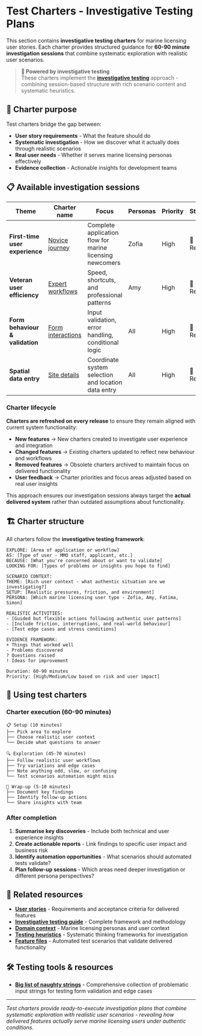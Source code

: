 # Test Charters - Investigative Testing Plans

This section contains **investigative testing charters** for marine licensing user stories. Each charter provides structured guidance for **60-90 minute investigation sessions** that combine systematic exploration with realistic user scenarios.

> **🔗 Powered by investigative testing**  
> These charters implement the **[investigative testing](../test-strategy/investigative-testing.md)** approach - combining session-based structure with rich scenario content and systematic heuristics.

## 🧠 Charter purpose

Test charters bridge the gap between:

- **User story requirements** - What the feature should do
- **Systematic investigation** - How we discover what it actually does through realistic scenarios
- **Real user needs** - Whether it serves marine licensing personas effectively
- **Evidence collection** - Actionable insights for development teams

## 📋 Available investigation sessions

| Theme                           | Charter name                                | Focus                                                    | Personas | Priority | Status   |
| ------------------------------- | ------------------------------------------- | -------------------------------------------------------- | -------- | -------- | -------- |
| **First-time user experience**  | [Novice journey](./novice-journey.md)       | Complete application flow for marine licensing newcomers | Zofia    | High     | 🔄 Ready |
| **Veteran user efficiency**     | [Expert workflows](./expert-workflows.md)   | Speed, shortcuts, and professional patterns              | Amy      | High     | 🔄 Ready |
| **Form behaviour & validation** | [Form interactions](./form-interactions.md) | Input validation, error handling, conditional logic      | All      | High     | 🔄 Ready |
| **Spatial data entry**          | [Site details](./site-details.md)           | Coordinate system selection and location data entry      | All      | High     | 🔄 Ready |

### **Charter lifecycle**

**Charters are refreshed on every release** to ensure they remain aligned with current system functionality:

- **New features** → New charters created to investigate user experience and integration
- **Changed features** → Existing charters updated to reflect new behaviour and workflows
- **Removed features** → Obsolete charters archived to maintain focus on delivered functionality
- **User feedback** → Charter priorities and focus areas adjusted based on real user insights

This approach ensures our investigation sessions always target the **actual delivered system** rather than outdated assumptions about functionality.

## 🏗️ Charter structure

All charters follow the **investigative testing framework**:

```
EXPLORE: [Area of application or workflow]
AS: [Type of user - MMO staff, applicant, etc.]
BECAUSE: [What you're concerned about or want to validate]
LOOKING FOR: [Types of problems or insights you hope to find]

SCENARIO CONTEXT:
THEME: [Rich user context - what authentic situation are we investigating?]
SETUP: [Realistic pressures, friction, and environment]
PERSONA: [Which marine licensing user type - Zofia, Amy, Fatima, Simon]

REALISTIC ACTIVITIES:
- [Guided but flexible actions following authentic user patterns]
- [Include friction, interruptions, and real-world behaviour]
- [Test edge cases and stress conditions]

EVIDENCE FRAMEWORK:
+ Things that worked well
- Problems discovered
? Questions raised
! Ideas for improvement

Duration: 60-90 minutes
Priority: [High/Medium/Low based on risk and user impact]
```

## 🚀 Using test charters

### **Charter execution (60-90 minutes)**

```
📋 Setup (10 minutes)
├── Pick area to explore
├── Choose realistic user context
└── Decide what questions to answer

🔍 Exploration (45-70 minutes)
├── Follow realistic user workflows
├── Try variations and edge cases
├── Note anything odd, slow, or confusing
└── Test scenarios automation might miss

📝 Wrap-up (5-10 minutes)
├── Document key findings
├── Identify follow-up actions
└── Share insights with team
```

### **After completion**

1. **Summarise key discoveries** - Include both technical and user experience insights
2. **Create actionable reports** - Link findings to specific user impact and business risk
3. **Identify automation opportunities** - What scenarios should automated tests validate?
4. **Plan follow-up sessions** - Which areas need deeper investigation or different persona perspectives?

## 🔗 Related resources

- **[User stories](../user-stories/README.md)** - Requirements and acceptance criteria for delivered features
- **[Investigative testing guide](../test-strategy/investigative-testing.md)** - Complete framework and methodology
- **[Domain context](../test-strategy/domain-context.md)** - Marine licensing personas and user context
- **[Testing heuristics](../test-strategy/heuristics.md)** - Systematic thinking frameworks for investigation
- **[Feature files](../../test/features/)** - Automated test scenarios that validate delivered functionality

## 🛠️ Testing tools & resources

- **[Big list of naughty strings](https://github.com/minimaxir/big-list-of-naughty-strings)** - Comprehensive collection of problematic input strings for testing form validation and edge cases

---

_Test charters provide ready-to-execute investigation plans that combine systematic exploration with realistic user scenarios - revealing how delivered features actually serve marine licensing users under authentic conditions._

